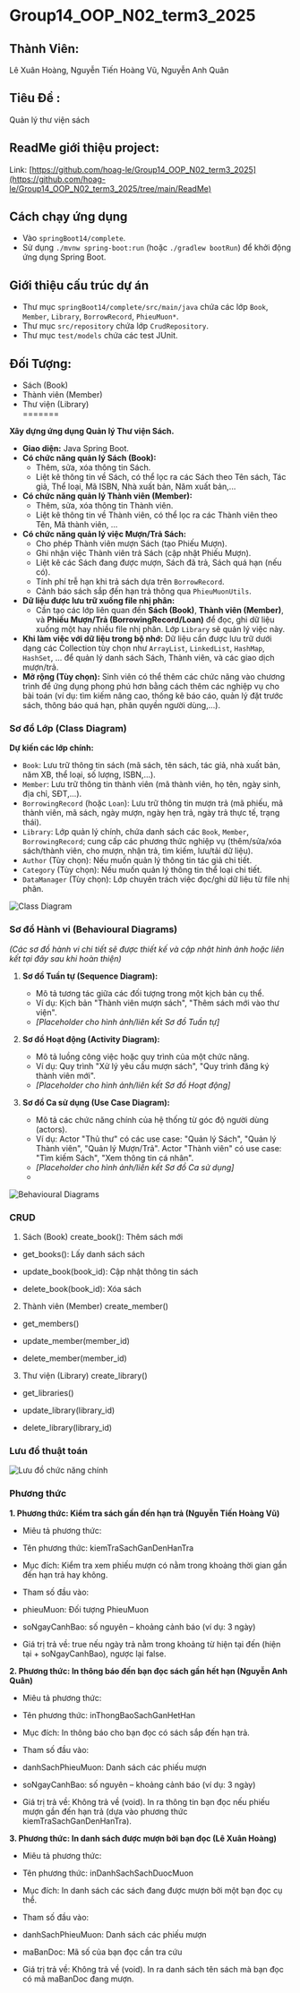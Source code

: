 # Group14_OOP_N02_term3_2025 

## Thành Viên:
Lê Xuân Hoàng, Nguyễn Tiến Hoàng Vũ, Nguyễn Anh Quân

## Tiêu Đề :

Quản lý thư viện sách

## ReadMe giới thiệu project:
Link: [https://github.com/hoag-le/Group14_OOP_N02_term3_2025](https://github.com/hoag-le/Group14_OOP_N02_term3_2025/tree/main/ReadMe)

## Cách chạy ứng dụng
- Vào `springBoot14/complete`.
- Sử dụng `./mvnw spring-boot:run` (hoặc `./gradlew bootRun`) để khởi động ứng dụng Spring Boot.

## Giới thiệu cấu trúc dự án
- Thư mục `springBoot14/complete/src/main/java` chứa các lớp `Book`, `Member`, `Library`, `BorrowRecord`, `PhieuMuon*`.
- Thư mục `src/repository` chứa lớp `CrudRepository`.
- Thư mục `test/models` chứa các test JUnit.

## Đối Tượng:
- Sách (Book)
- Thành viên (Member)
- Thư viện (Library)  
=======


**Xây dựng ứng dụng Quản lý Thư viện Sách.**
-   **Giao diện:** Java Spring Boot.
-   **Có chức năng quản lý Sách (Book):**
    +   Thêm, sửa, xóa thông tin Sách.
    +   Liệt kê thông tin về Sách, có thể lọc ra các Sách theo Tên sách, Tác giả, Thể loại, Mã ISBN, Nhà xuất bản, Năm xuất bản,...
-   **Có chức năng quản lý Thành viên (Member):**
    +   Thêm, sửa, xóa thông tin Thành viên.
    +   Liệt kê thông tin về Thành viên, có thể lọc ra các Thành viên theo Tên, Mã thành viên, ...
-   **Có chức năng quản lý việc Mượn/Trả Sách:**
    +   Cho phép Thành viên mượn Sách (tạo Phiếu Mượn).
    +   Ghi nhận việc Thành viên trả Sách (cập nhật Phiếu Mượn).
    +   Liệt kê các Sách đang được mượn, Sách đã trả, Sách quá hạn (nếu có).
    +   Tính phí trễ hạn khi trả sách dựa trên `BorrowRecord`.
    +   Cảnh báo sách sắp đến hạn trả thông qua `PhieuMuonUtils`.
-   **Dữ liệu được lưu trữ xuống file nhị phân:**
    +   Cần tạo các lớp liên quan đến **Sách (Book)**, **Thành viên (Member)**, và **Phiếu Mượn/Trả (BorrowingRecord/Loan)** để đọc, ghi dữ liệu xuống một hay nhiều file nhị phân. Lớp `Library` sẽ quản lý việc này.
-   **Khi làm việc với dữ liệu trong bộ nhớ:** Dữ liệu cần được lưu trữ dưới dạng các Collection tùy chọn như `ArrayList`, `LinkedList`, `HashMap`, `HashSet`, ... để quản lý danh sách Sách, Thành viên, và các giao dịch mượn/trả.
-   **Mở rộng (Tùy chọn):** Sinh viên có thể thêm các chức năng vào chương trình để ứng dụng phong phú hơn bằng cách thêm các nghiệp vụ cho bài toán (ví dụ: tìm kiếm nâng cao, thống kê báo cáo, quản lý đặt trước sách, thông báo quá hạn, phân quyền người dùng,...).

### Sơ đồ Lớp (Class Diagram)
**Dự kiến các lớp chính:**
*   `Book`: Lưu trữ thông tin sách (mã sách, tên sách, tác giả, nhà xuất bản, năm XB, thể loại, số lượng, ISBN,...).
*   `Member`: Lưu trữ thông tin thành viên (mã thành viên, họ tên, ngày sinh, địa chỉ, SĐT,...).
*   `BorrowingRecord` (hoặc `Loan`): Lưu trữ thông tin mượn trả (mã phiếu, mã thành viên, mã sách, ngày mượn, ngày hẹn trả, ngày trả thực tế, trạng thái).
*   `Library`: Lớp quản lý chính, chứa danh sách các `Book`, `Member`, `BorrowingRecord`; cung cấp các phương thức nghiệp vụ (thêm/sửa/xóa sách/thành viên, cho mượn, nhận trả, tìm kiếm, lưu/tải dữ liệu).
*   `Author` (Tùy chọn): Nếu muốn quản lý thông tin tác giả chi tiết.
*   `Category` (Tùy chọn): Nếu muốn quản lý thông tin thể loại chi tiết.
*   `DataManager` (Tùy chọn): Lớp chuyên trách việc đọc/ghi dữ liệu từ file nhị phân.

![Class Diagram](/docs/ClassDiagram.png)

### Sơ đồ Hành vi (Behavioural Diagrams)

*(Các sơ đồ hành vi chi tiết sẽ được thiết kế và cập nhật hình ảnh hoặc liên kết tại đây sau khi hoàn thiện)*

1.  **Sơ đồ Tuần tự (Sequence Diagram):**
    *   Mô tả tương tác giữa các đối tượng trong một kịch bản cụ thể.
    *   Ví dụ: Kịch bản "Thành viên mượn sách", "Thêm sách mới vào thư viện".
    *   *[Placeholder cho hình ảnh/liên kết Sơ đồ Tuần tự]*

2.  **Sơ đồ Hoạt động (Activity Diagram):**
    *   Mô tả luồng công việc hoặc quy trình của một chức năng.
    *   Ví dụ: Quy trình "Xử lý yêu cầu mượn sách", "Quy trình đăng ký thành viên mới".
    *   *[Placeholder cho hình ảnh/liên kết Sơ đồ Hoạt động]*

3.  **Sơ đồ Ca sử dụng (Use Case Diagram):**
    *   Mô tả các chức năng chính của hệ thống từ góc độ người dùng (actors).
    *   Ví dụ: Actor "Thủ thư" có các use case: "Quản lý Sách", "Quản lý Thành viên", "Quản lý Mượn/Trả". Actor "Thành viên" có use case: "Tìm kiếm Sách", "Xem thông tin cá nhân".
    *   *[Placeholder cho hình ảnh/liên kết Sơ đồ Ca sử dụng]*
    *   
![Behavioural Diagrams](/docs/SequenceDiagram.jpg)

### CRUD
1. Sách (Book)
create_book(): Thêm sách mới

* get_books(): Lấy danh sách sách

* update_book(book_id): Cập nhật thông tin sách

* delete_book(book_id): Xóa sách

2. Thành viên (Member)
create_member()

* get_members()

* update_member(member_id)

* delete_member(member_id)

3. Thư viện (Library)
create_library()

* get_libraries()

* update_library(library_id)

* delete_library(library_id)

### Lưu đồ thuật toán 

![Lưu đồ chức năng chính](docs/luu_do.png) 

### Phương thức 
 
**1. Phương thức: Kiểm tra sách gần đến hạn trả (Nguyễn Tiến Hoàng Vũ)**

- Miêu tả phương thức:

* Tên phương thức: kiemTraSachGanDenHanTra

* Mục đích: Kiểm tra xem phiếu mượn có nằm trong khoảng thời gian gần đến hạn trả hay không.

* Tham số đầu vào:

* phieuMuon: Đối tượng PhieuMuon

* soNgayCanhBao: số nguyên – khoảng cảnh báo (ví dụ: 3 ngày)

* Giá trị trả về: true nếu ngày trả nằm trong khoảng từ hiện tại đến (hiện tại + soNgayCanhBao), ngược lại false. 

**2. Phương thức: In thông báo đến bạn đọc sách gần hết hạn (Nguyễn Anh Quân)**  

- Miêu tả phương thức:

* Tên phương thức: inThongBaoSachGanHetHan

* Mục đích: In thông báo cho bạn đọc có sách sắp đến hạn trả.

* Tham số đầu vào:

* danhSachPhieuMuon: Danh sách các phiếu mượn

* soNgayCanhBao: số nguyên – khoảng cảnh báo (ví dụ: 3 ngày)

* Giá trị trả về: Không trả về (void). In ra thông tin bạn đọc nếu phiếu mượn gần đến hạn trả (dựa vào phương thức kiemTraSachGanDenHanTra).

**3. Phương thức: In danh sách được mượn bởi bạn đọc (Lê Xuân Hoàng)** 

- Miêu tả phương thức:

* Tên phương thức: inDanhSachSachDuocMuon

* Mục đích: In danh sách các sách đang được mượn bởi một bạn đọc cụ thể.

* Tham số đầu vào:

* danhSachPhieuMuon: Danh sách các phiếu mượn

* maBanDoc: Mã số của bạn đọc cần tra cứu

* Giá trị trả về: Không trả về (void). In ra danh sách tên sách mà bạn đọc có mã maBanDoc đang mượn.
